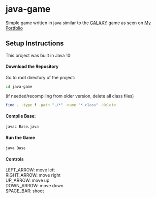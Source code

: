 # java-game

Simple game written in java similar to the [GALAXY](https://github.com/erzhu4/Portfolio-vue-react/tree/master/assets/galaxy/lib) game as seen on [My Portfolio](http://ericzhu.xyz)

## Setup Instructions

This project was built in Java 10

#### Download the Repository

Go to root directory of the project:
```bash
cd java-game
```
(if needed/recompiling from older version, delete all class files)
```bash
find . -type f -path "./*" -name "*.class" -delete
```

#### Compile Base:

```bash
javac Base.java
```

#### Run the Game

```
java Base
```
#### Controls
LEFT_ARROW: move left<br/>
RIGHT_ARROW: move right<br/>
UP_ARROW: move up<br/>
DOWN_ARROW: move down<br/> 
SPACE_BAR: shoot
